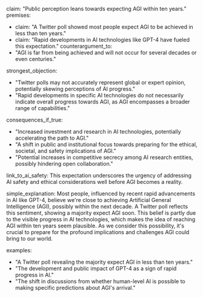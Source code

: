 claim: "Public perception leans towards expecting AGI within ten years."
premises:
  - claim: "A Twitter poll showed most people expect AGI to be achieved in less than ten years."
  - claim: "Rapid developments in AI technologies like GPT-4 have fueled this expectation."
counterargument_to:
  - "AGI is far from being achieved and will not occur for several decades or even centuries."

strongest_objection:
  - "Twitter polls may not accurately represent global or expert opinion, potentially skewing perceptions of AI progress."
  - "Rapid developments in specific AI technologies do not necessarily indicate overall progress towards AGI, as AGI encompasses a broader range of capabilities."

consequences_if_true:
  - "Increased investment and research in AI technologies, potentially accelerating the path to AGI."
  - "A shift in public and institutional focus towards preparing for the ethical, societal, and safety implications of AGI."
  - "Potential increases in competitive secrecy among AI research entities, possibly hindering open collaboration."

link_to_ai_safety: This expectation underscores the urgency of addressing AI safety and ethical considerations well before AGI becomes a reality.

simple_explanation: Most people, influenced by recent rapid advancements in AI like GPT-4, believe we're close to achieving Artificial General Intelligence (AGI), possibly within the next decade. A Twitter poll reflects this sentiment, showing a majority expect AGI soon. This belief is partly due to the visible progress in AI technologies, which makes the idea of reaching AGI within ten years seem plausible. As we consider this possibility, it's crucial to prepare for the profound implications and challenges AGI could bring to our world.

examples:
  - "A Twitter poll revealing the majority expect AGI in less than ten years."
  - "The development and public impact of GPT-4 as a sign of rapid progress in AI."
  - "The shift in discussions from whether human-level AI is possible to making specific predictions about AGI's arrival."